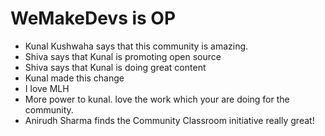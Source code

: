 # WeMakeDevs is OP

- Kunal Kushwaha says that this community is amazing.
- Shiva says that Kunal is promoting open source
- Shiva says that Kunal is doing great content
- Kunal made this change
- I love MLH
- More power to kunal. love the work which your are doing for the community.
- Anirudh Sharma finds the Community Classroom initiative really great!
